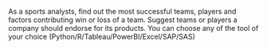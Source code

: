 As a sports analysts, find out the most successful teams, players and factors
contributing win or loss of a team.
Suggest teams or players a company should endorse for its products.
You can choose any of the tool of your choice
(Python/R/Tableau/PowerBI/Excel/SAP/SAS)
